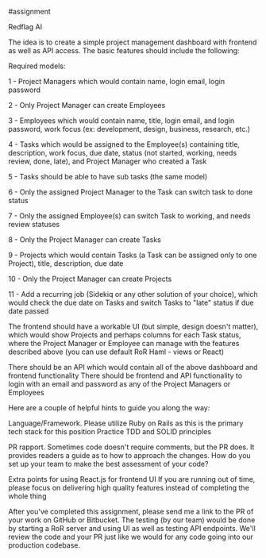 #assignment

Redflag AI

The idea is to create a simple project management dashboard with frontend as well as API access. The basic features should include the following:


Required models:

1 - Project Managers which would contain name, login email, login password

2 - Only Project Manager can create Employees

3 - Employees which would contain name, title, login email, and login password, work focus (ex: development, design, business, research, etc.)

4 - Tasks which would be assigned to the Employee(s) containing title, description, work focus, due date, status (not started, working, needs review, done, late), and Project Manager who created a Task

5 - Tasks should be able to have sub tasks (the same model)

6 - Only the assigned Project Manager to the Task can switch task to done status

7 - Only the assigned Employee(s) can switch Task to working, and needs review statuses

8 - Only the Project Manager can create Tasks

9 - Projects which would contain Tasks (a Task can be assigned only to one Project), title, description, due date

10 - Only the Project Manager can create Projects

11 - Add a recurring job (Sidekiq or any other solution of your choice), which would check the due date on Tasks and switch Tasks to "late" status if due date passed

The frontend should have a workable UI (but simple, design doesn't matter), which would show Projects and perhaps columns for each Task status, where the Project Manager or Employee can manage with the features described above (you can use default RoR Haml - views or React)

There should be an API which would contain all of the above dashboard and frontend functionality
There should be frontend and API functionality to login with an email and password as any of the Project Managers or Employees


Here are a couple of helpful hints to guide you along the way:

Language/Framework. Please utilize Ruby on Rails as this is the primary tech stack for this position
Practice TDD and SOLID principles

PR rapport. Sometimes code doesn't require comments, but the PR does. It provides readers a guide as to how to approach the changes. How do you set up your team to make the best assessment of your code?

Extra points for using React.js for frontend UI
If you are running out of time, please focus on delivering high quality features instead of completing the whole thing


After you've completed this assignment, please send me a link to the PR of your work on GitHub or Bitbucket.  The testing (by our team) would be done by starting a RoR server and using UI as well as testing API endpoints. We'll review the code and your PR just like we would for any code going into our production codebase.
